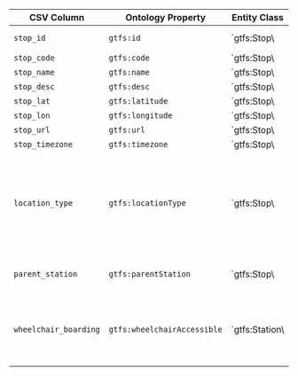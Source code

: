| CSV Column            | Ontology Property           | Entity Class   | Related Entity Class                       | Subject Generation         | Join Condition                                                   | Datatype                                         | Function Name              | Function Output                                                                                                                                                                                          |
|-----------------------|-----------------------------|----------------|--------------------------------------------|----------------------------|------------------------------------------------------------------|--------------------------------------------------|----------------------------|----------------------------------------------------------------------------------------------------------------------------------------------------------------------------------------------------------|
| `stop_id`             | `gtfs:id`                   | `gtfs:Stop\    | gtfs:Station\                              | gtfs:StationEntrance\      | gtfs:GenericNode\                                                | gtfs:BoardingArea` (chosen with `location_type`) | —                          |                                                                                                                                                                                                          |
| `stop_code`           | `gtfs:code`                 | `gtfs:Stop\    | —                                          | `makeLocationURI(stop_id)` | —                                                                | `xsd:string`                                     | `identity`                 |                                                                                                                                                                                                          |
| `stop_name`           | `gtfs:name`                 | `gtfs:Stop\    | —                                          | `makeLocationURI(stop_id)` | —                                                                | `xsd:string`                                     | `identity`                 |                                                                                                                                                                                                          |
| `stop_desc`           | `gtfs:desc`                 | `gtfs:Stop\    | —                                          | `makeLocationURI(stop_id)` | —                                                                | `xsd:string`                                     | `identity`                 |                                                                                                                                                                                                          |
| `stop_lat`            | `gtfs:latitude`             | `gtfs:Stop\    | —                                          | `makeLocationURI(stop_id)` | —                                                                | `xsd:decimal`                                    | `toDecimal`                |                                                                                                                                                                                                          |
| `stop_lon`            | `gtfs:longitude`            | `gtfs:Stop\    | —                                          | `makeLocationURI(stop_id)` | —                                                                | `xsd:decimal`                                    | `toDecimal`                |                                                                                                                                                                                                          |
| `stop_url`            | `gtfs:url`                  | `gtfs:Stop\    | —                                          | `makeLocationURI(stop_id)` | —                                                                | `xsd:anyURI`                                     | `identity`                 |                                                                                                                                                                                                          |
| `stop_timezone`       | `gtfs:timezone`             | `gtfs:Stop\    | —                                          | `makeLocationURI(stop_id)` | —                                                                | `xsd:string`                                     | `identity`                 |                                                                                                                                                                                                          |
| `location_type`       | `gtfs:locationType`         | `gtfs:Stop\    | `skos:Concept` in scheme **location-type** | `makeLocationURI(stop_id)` | —                                                                | IRI                                              | `locTypeURI`               | **0** → `…/location-type/stop`  <br>**1** → `…/location-type/station` <br>**2** → `…/location-type/entrance-exit` <br>**3** → `…/location-type/generic-node` <br>**4** → `…/location-type/boarding-area` |
| `parent_station`      | `gtfs:parentStation`        | `gtfs:Stop\    | gtfs:StationEntrance\                      | gtfs:GenericNode\          | `parent_station = station.stop_id AND station.location_type = 1` | `gtfs:Station`                                   | `makeLocationURI(stop_id)` |                                                                                                                                                                                                          |
| `wheelchair_boarding` | `gtfs:wheelchairAccessible` | `gtfs:Station\ | gtfs:Stop\                                 | gtfs:StationEntrance`      | `skos:Concept` in scheme **wheelchair-accesible**                | `makeLocationURI(stop_id)`                       | —                          | **0** → `…/wheelchair-accesible/no-information` <br>**1** → `…/wheelchair-accesible/accesible` <br>**2** → `…/wheelchair-accesible/inaccesible`                                                          |
